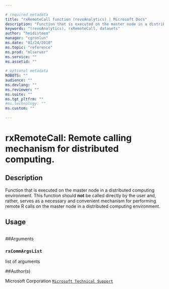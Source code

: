 ```yaml
--- 
 
# required metadata 
title: "rxRemoteCall function (revoAnalytics) | Microsoft Docs" 
description: "Function that is executed on the master node in a distributed computing environment. This function should **not** be called directly by the user and, rather, serves as a necessary and convenient mechanism for performing remote R calls on the master node in a distributed computing environment." 
keywords: "(revoAnalytics), rxRemoteCall, datasets" 
author: "heidisteen" 
manager: "cgronlun" 
ms.date: "01/24/2018" 
ms.topic: "reference" 
ms.prod: "mlserver" 
ms.service: "" 
ms.assetid: "" 
 
# optional metadata 
ROBOTS: "" 
audience: "" 
ms.devlang: "" 
ms.reviewer: "" 
ms.suite: "" 
ms.tgt_pltfrm: "" 
#ms.technology: "" 
ms.custom: "" 
 
--- 
```

 
 
 # rxRemoteCall:  Remote calling mechanism for distributed computing. 
 ## Description
 Function that is executed on the master node in a distributed computing environment.
This function should **not** be called directly by the user and, rather, serves as a
necessary and convenient mechanism for performing remote R calls on the master node in
a distributed computing environment. 
 
 
 ## Usage

```   rxRemoteCall(rxCommArgsList = NULL) 
```
 
 ##Arguments

   
    
 ### `rxCommArgsList`
 list of arguments 
  
 
 
 ##Author(s)
 
Microsoft Corporation [`Microsoft Technical Support`](https://go.microsoft.com/fwlink/?LinkID=698556&clcid=0x409)

 
 
 
